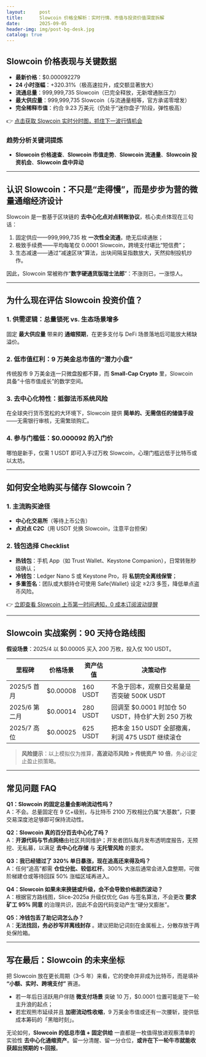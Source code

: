 ```yaml
---
layout:     post
title:      Slowcoin 价格全解析：实时行情、市值与投资价值深度拆解
date:       2025-09-05
header-img: img/post-bg-desk.jpg
catalog: true
---
```


## Slowcoin 价格表现与关键数据

* **最新价格**：$0.000092279  
* **24 小时涨幅**：+320.31%（极高速拉升，成交额显著放大）  
* **流通总量**：999,999,735 Slowcoin（已完全释放，无新增通胀压力）  
* **最大供应量**：999,999,735 Slowcoin（与流通量相等，官方承诺零增发）  
* **完全稀释市值**：约合 9.23 万美元（仍处于“迷你盘子”阶段，弹性极高）

👉 [点击获取 Slowcoin 实时分时图，抓住下一波行情机会](https://okxdog.com/)  

### 趋势分析关键词提炼  
- **Slowcoin 价格速查**、**Slowcoin 市值走势**、**Slowcoin 流通量**、**Slowcoin 投资机会**、**Slowcoin 盘中异动**

---

## 认识 Slowcoin：不只是“走得慢”，而是步步为营的微量通缩经济设计  

Slowcoin 是一套基于区块链的 **去中心化点对点转账协议**，核心卖点体现在三句话：  

1. 固定供应——999,999,735 枚 **一次性全流通**，绝无后续通胀；  
2. 极致手续费——平均每笔仅 0.0001 Slowcoin，跨境支付堪比“短信费”；  
3. 生态减速——通过“减速区块”算法，出块间隔呈指数放大，天然抑制投机炒作。  

因此，Slowcoin 常被称作“**数字硬通货版瑞士法郎**”：不涨则已，一涨惊人。

---

## 为什么现在评估 Slowcoin 投资价值？

### 1. 供需逻辑：总量锁死 vs. 生态场景增多  
固定 **最大供应量** 带来的 **通缩预期**，在更多支付与 DeFi 场景落地后可能放大稀缺溢价。

### 2. 低市值红利：9 万美金总市值的“潜力小盘”  
传统股市 9 万美金连一只微盘股都不算，而 **Small-Cap Crypto** 里，Slowcoin 具备“十倍市值成长”的数学空间。

### 3. 去中心化特性：抵御法币系统风险  
在全球央行货币宽松的大环境下，Slowcoin 提供 **简单的、无需信任的储值手段**——无需银行审核，无需繁琐购汇。  

### 4. 参与门槛低：$0.000092 的入门价  
哪怕是新手，仅需 1 USDT 即可入手过万枚 Slowcoin，心理门槛远低于比特币或以太坊。

---

## 如何安全地购买与储存 Slowcoin？

### 1. 主流购买途径  
- **中心化交易所**（等待上币公告）  
- **点对点 C2C**（用 USDT 兑换 Slowcoin，注意平台担保）  

### 2. 钱包选择 Checklist  
- **热钱包**：手机 App（如 Trust Wallet、Keystone Companion），日常转账秒级确认；  
- **冷钱包**：Ledger Nano S 或 Keystone Pro，将 **私钥完全离线保管**；  
- **多重签名**：团队或大额持仓可使用 Safe{Wallet} 设定 ≥2/3 多签，降低单点盗币风险。

👉 [立即查看 Slowcoin 上币第一时间通知，0 成本订阅波动提醒](https://okxdog.com/)  

---

## Slowcoin 实战案例：90 天持仓路线图

**假设场景**：2025/4 以 $0.00005 买入 200 万枚，投入仅 100 USDT。  

| 里程碑 | 价格场景 | 资产估值 | 决策动作 |
|---|---|---|---|
| 2025/5 首月 | $0.00008 | 160 USDT | 不急于回本，观察日交易量是否突破 500K USDT |
| 2025/6 第二月 | $0.00014 | 280 USDT | 回调至 $0.0001 时加仓 50 USDT，持仓扩大到 250 万枚 |
| 2025/7 高位 | $0.00025 | 625 USDT | 把本金 150 USDT 全部撤离，利润 475 USDT 继续滚仓 |

> **风险提示**：以上模拟仅为推算，**高波动币风险 > 传统资产 10 倍**，务必设定止盈止损策略。

---

## 常见问题 FAQ

**Q1：Slowcoin 的固定总量会影响流动性吗？**  
A：不会。总量固定在 9 亿+级别，与比特币 2100 万枚相比仍属“大基数”，只要交易深度池足够即可保持流动性。

**Q2：Slowcoin 真的百分百去中心化了吗？**  
A：**开源代码与节点网络**由社区共同维护；开发者团队每月发布透明度报告，无预挖、无私募，以满足 **去中心化存储** 与 **无托管风险** 的要求。

**Q3：我已经错过了 320% 单日暴涨，现在追高还来得及吗？**  
A：任何“追高”都需 **仓位分批、较低杠杆**。300% 大涨后通常会进入盘整期，可做阶梯建仓或等待回踩 50% 涨幅区域再进入。

**Q4：Slowcoin 如果未来换链或升级，会不会导致价格剧烈波动？**  
A：根据官方路线图，Slice-2025a 升级仅优化 Gas 与签名算法，不会更改 **要求矿工 95% 同意** 的治理共识，因此不会因代码变动产生“硬分叉膨胀”。

**Q5：冷钱包丢了助记词怎么办？**  
A：**无法找回，务必抄写并离线封存** 。建议把助记词刻在金属板上，分散存放于两处保险箱。

---

## 写在最后：Slowcoin 的未来坐标  

把 Slowcoin 放在更长周期（3–5 年）来看，它的使命并非成为比特币，而是填补 **“小额、实时、跨境支付”** 赛道。  

- 若一年后日活跃用户伴随 **微支付场景** 突破 10 万，$0.0001 位置可能是下一轮主升浪的起点；  
- 若宏观熊市延续并且 **加密流动性收缩**，9 万美金市值或还有一次腰斩，提供低成本筹码的「黑暗时刻」。  

无论如何，**Slowcoin 的低总市值 + 固定供给** 一直都是一枚值得放进观察清单的实验性 **去中心化通缩资产**。留一分清醒、留一分仓位，**或许在下一轮牛市就能收获超出预期的 τ-回报**。